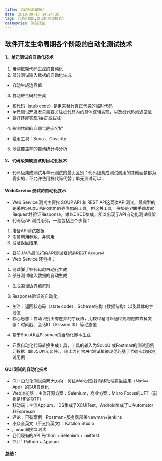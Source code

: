 ```yaml
---
title: 自动化测试简介
date: 2018-09-17 14:24:26
tags: [理论知识,自动化测试技能]
categories: 测试技能
---
```

## 软件开发生命周期各个阶段的自动化测试技术
#### 1、单元测试的自动化技术
1. 用例框架代码生成的自动化
2. 部分测试输入数据的自动化生成
- 自动生成边界值
3. 自动桩代码的生成
<!-- more -->
- 桩代码（stub code）是用来替代真正代买的临时代码
- 单元测试开发者只需要关注桩代码内的具体逻辑实现，以及桩代码的返回值
- 最好还能实现‘抽桩’或拔桩
4. 被测代码的自动化静态分析
- 常用工具：Sonar、Coverity
5. 测试覆盖率的自动统计与分析
#### 2、代码级集成测试的自动化技术
- 代码级集成测试与单元测试的最大区别：代码级集成测试调用的其他函数都为真实的，不允许使用桩代码代替；单元测试可以；
#### Web Service 测试的自动化技术
- Web Service 测试主要指 SOUP API 和 REST API这两类API测试，最典型的是采用SoupUI和Postman等类似的工具，但这种工具一般都是界面手动发起Request并验证Response，难以CI/CD集成，所以出现了API自动化测试框架
- 代码级API测试用例，一般包括三个步骤：
1. 准备API测试数据
1. 准备调用参数，并调用
1. 验证返回结果
- 目前JAVA最流行的API测试框架是REST Assured
- Web Service 还包括：
1. 测试脚手架代码的自动化生成
2. 部分测试输入数据的自动生成
- 生成遵循边界值原则
3. Response验证的自动化
- 关注：返回状态码（state code）、Scheme结构（数据结构）以及具体的字段值
- 核心思想：自动识别出有差异的字段值，比较过程可以通过规则配置去掉类似：时间戳、会话ID（Session ID）等动态值
4. 基于SoupUI或Postman的自动化脚本生成
- 开发自动化代码转换生成工具，工具的输入为SoupUI或Postman的测试用例元数据（即JSON元文件），输出为符合API测试框架规范的基于代码实现的测试用例
#### GUI 测试的自动化技术
- GUI 自动化测试的两大方向：传统Web浏览器和移动端原生应用（Native App）的GUI自动化
- Web浏览器：主流开源方案：Selenium，商业方案：Micro Focus的UFT（前身是HP的QTP）
- 移动端：主流Appium，IOS集成了XCUITest，Android集成了UIAutomator和Espresso
- 评论：已有案例：Postman+服务器部署Newman+jenkins
- 小众全英文（不支持英文）：Katalon Studio
- jmeter做接口测试
- 我们现有的API:Python + Selenium + unittest
- GUI：Python + Appium
#### 总结：